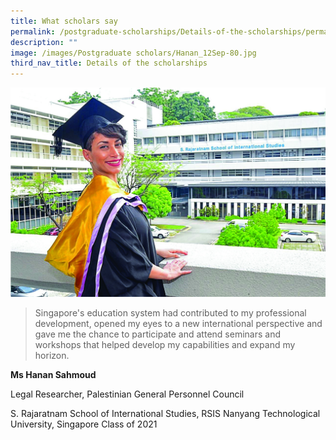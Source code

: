 ```yaml
---
title: What scholars say
permalink: /postgraduate-scholarships/Details-of-the-scholarships/permalink
description: ""
image: /images/Postgraduate scholars/Hanan_12Sep-80.jpg
third_nav_title: Details of the scholarships
---
```

![](/images/Postgraduate%20scholars/Hanan_Graduated-80.jpg)



> Singapore's education system had contributed to my professional development, opened my eyes to a new international perspective and gave me the chance to participate and attend seminars and workshops that helped develop my capabilities and expand my horizon.

**Ms Hanan Sahmoud**

Legal Researcher, Palestinian General Personnel Council

S. Rajaratnam School of International Studies, RSIS
Nanyang Technological University, Singapore
Class of 2021